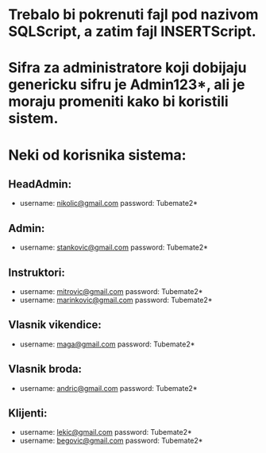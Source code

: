 # Trebalo bi pokrenuti fajl pod nazivom SQLScript, a zatim fajl INSERTScript.
# Sifra za administratore koji dobijaju genericku sifru je Admin123*, ali je moraju promeniti kako bi koristili sistem.

# Neki od korisnika sistema:
## HeadAdmin:
* username: nikolic@gmail.com  password: Tubemate2*

## Admin:
* username: stankovic@gmail.com  password: Tubemate2*

## Instruktori:
* username: mitrovic@gmail.com  password: Tubemate2*
* username: marinkovic@gmail.com  password: Tubemate2*

## Vlasnik vikendice:
* username: maga@gmail.com  password: Tubemate2*

## Vlasnik broda:
* username: andric@gmail.com  password: Tubemate2*

## Klijenti:
* username: lekic@gmail.com  password: Tubemate2*
* username: begovic@gmail.com  password: Tubemate2*
